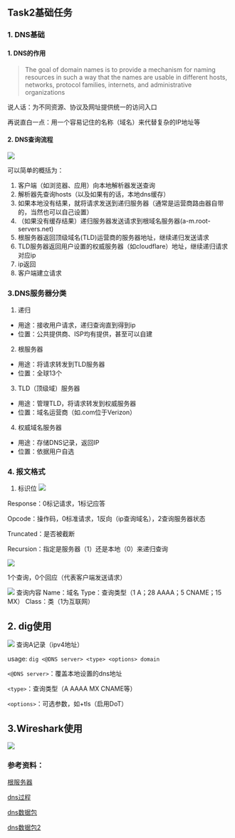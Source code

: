 ## Task2基础任务

### 1. DNS基础

#### 1. DNS的作用
>The goal of domain names is to provide a mechanism for naming resources
in such a way that the names are usable in different hosts, networks,
protocol families, internets, and administrative organizations

说人话：为不同资源、协议及网址提供统一的访问入口

再说直白一点：用一个容易记住的名称（域名）来代替复杂的IP地址等

#### 2. DNS查询流程

![](https://p.sda1.dev/19/7bf7620fd28fbefbffb9bc4d26f04e9d/image.png)

可以简单的概括为：
1. 客户端（如浏览器、应用）向本地解析器发送查询
2. 解析器先查询hosts（以及如果有的话，本地dns缓存）
3. 如果本地没有结果，就将请求发送到递归服务器（通常是运营商路由器自带的，当然也可以自己设置）
4. （如果没有缓存结果）递归服务器发送请求到根域名服务器(a-m.root-servers.net)
5. 根服务器返回顶级域名(TLD)运营商的服务器地址，继续递归发送请求
6. TLD服务器返回用户设置的权威服务器（如cloudflare）地址，继续递归请求对应ip
7. ip返回
8. 客户端建立请求

### 3.DNS服务器分类
1. 递归
- 用途：接收用户请求，递归查询直到得到ip
- 位置：公共提供商、ISP均有提供，甚至可以自建

2. 根服务器
- 用途：将请求转发到TLD服务器
- 位置：全球13个

3. TLD（顶级域）服务器
- 用途：管理TLD，将请求转发到权威服务器
- 位置：域名运营商（如.com位于Verizon）

4. 权威域名服务器
- 用途：存储DNS记录，返回IP
- 位置：依据用户自选

### 4. 报文格式
1. 标识位
![](https://p.sda1.dev/19/56784f5e1dacc7ceaba1540f81b6fc44/image.png)

Response：0标记请求，1标记应答

Opcode：操作码，0标准请求，1反向（ip查询域名），2查询服务器状态

Truncated：是否被截断

Recursion：指定是服务器（1）还是本地（0）来递归查询

![](https://p.sda1.dev/19/c2a435f098ec00b63b4045a8f454e02b/image.png)

1个查询，0个回应（代表客户端发送请求）

![](https://p.sda1.dev/19/4e5fbec5e9d30074e156e27ad987a2d8/image.png)
查询内容
Name：域名
Type：查询类型（1 A；28 AAAA；5 CNAME；15 MX）
Class：类（1为互联网）

## 2. dig使用
![](https://p.sda1.dev/19/afb1553170986ef47d41c9a07cf2ad60/image.png)
查询A记录（ipv4地址）

usage: `dig <@DNS server> <type> <options> domain`

`<@DNS server>`：覆盖本地设置的dns地址

`<type>`：查询类型（A AAAA MX CNAME等）

`<options>`：可选参数，如+tls（启用DoT）

## 3.Wireshark使用
![](https://p.sda1.dev/19/6b3a91393f145fde9297a8ac1791bae0/image.png)



### 参考资料：
[根服务器](https://www.iana.org/domains/root/servers)

[dns过程](https://www.cloudflare.com/learning/dns/what-is-a-dns-server/)

[dns数据包](https://fasionchan.com/network/dns/packet-format/)

[dns数据包2](https://cabulous.medium.com/dns-message-how-to-read-query-and-response-message-cfebcb4fe817)